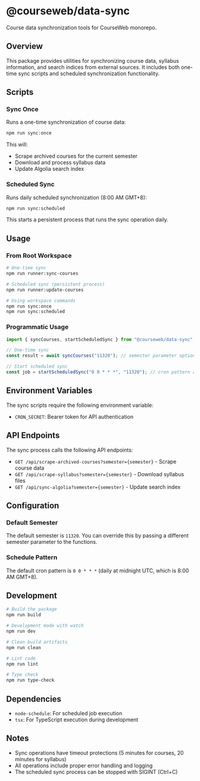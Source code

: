 # @courseweb/data-sync

Course data synchronization tools for CourseWeb monorepo.

## Overview

This package provides utilities for synchronizing course data, syllabus information, and search indices from external sources. It includes both one-time sync scripts and scheduled synchronization functionality.

## Scripts

### Sync Once

Runs a one-time synchronization of course data:

```bash
npm run sync:once
```

This will:

- Scrape archived courses for the current semester
- Download and process syllabus data
- Update Algolia search index

### Scheduled Sync

Runs daily scheduled synchronization (8:00 AM GMT+8):

```bash
npm run sync:scheduled
```

This starts a persistent process that runs the sync operation daily.

## Usage

### From Root Workspace

```bash
# One-time sync
npm run runner:sync-courses

# Scheduled sync (persistent process)
npm run runner:update-courses

# Using workspace commands
npm run sync:once
npm run sync:scheduled
```

### Programmatic Usage

```typescript
import { syncCourses, startScheduledSync } from "@courseweb/data-sync";

// One-time sync
const result = await syncCourses("11320"); // semester parameter optional

// Start scheduled sync
const job = startScheduledSync("0 0 * * *", "11320"); // cron pattern and semester optional
```

## Environment Variables

The sync scripts require the following environment variable:

- `CRON_SECRET`: Bearer token for API authentication

## API Endpoints

The sync process calls the following API endpoints:

- `GET /api/scrape-archived-courses?semester={semester}` - Scrape course data
- `GET /api/scrape-syllabus?semester={semester}` - Download syllabus files
- `GET /api/sync-algolia?semester={semester}` - Update search index

## Configuration

### Default Semester

The default semester is `11320`. You can override this by passing a different semester parameter to the functions.

### Schedule Pattern

The default cron pattern is `0 0 * * *` (daily at midnight UTC, which is 8:00 AM GMT+8).

## Development

```bash
# Build the package
npm run build

# Development mode with watch
npm run dev

# Clean build artifacts
npm run clean

# Lint code
npm run lint

# Type check
npm run type-check
```

## Dependencies

- `node-schedule`: For scheduled job execution
- `tsx`: For TypeScript execution during development

## Notes

- Sync operations have timeout protections (5 minutes for courses, 20 minutes for syllabus)
- All operations include proper error handling and logging
- The scheduled sync process can be stopped with SIGINT (Ctrl+C)
